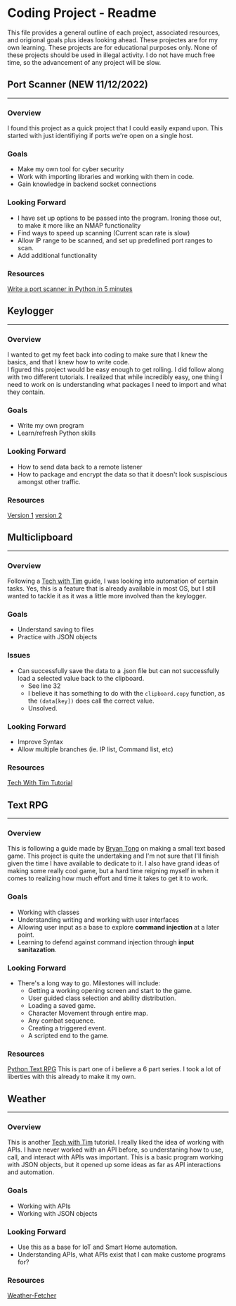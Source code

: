 # Coding Project - Readme

This file provides a general outline of each project, associated resources, and origional goals plus ideas looking ahead. 
These projectes are for my own learning. These projects are for educational purposes only. None of these projects should be used in illegal activity.
I do not have much free time, so the advancement of any project will be slow. 


## Port Scanner (NEW 11/12/2022)
-----

### Overview

I found this project as a quick project that I could easily expand upon. This started with just identifiying if ports we're open on a single host. 

### Goals

- Make my own tool for cyber security
- Work with importing libraries and working with them in code.
- Gain knowledge in backend socket connections

### Looking Forward

- I have set up options to be passed into the program. Ironing those out, to make it more like an NMAP functionality
- Find ways to speed up scanning (Current scan rate is slow)
- Allow IP range to be scanned, and set up predefined port ranges to scan.
- Add additional functionality

### Resources 

[Write a port scanner in Python in 5 minutes](https://www.youtube.com/watch?v=t9EX2RAUoTU&ab_channel=DavidBombal)


## Keylogger 
-----

### Overview

I wanted to get my feet back into coding to make sure that I knew the basics, and that I knew how to write code.  
I figured this project would be easy enough to get rolling. I did follow along with two different tutorials.
I realized that while incredibly easy, one thing I need to work on is understanding what packages I need to import and what they contain.

### Goals

- Write my own program
- Learn/refresh Python skills

### Looking Forward

- How to send data back to a remote listener
- How to package and encrypt the data so that it doesn't look suspiscious amongst other traffic. 

### Resources 

[Version 1](https://www.youtube.com/watch?v=TbMKwl11itQ&ab_channel=freeCodeCamp.org)
[version 2](https://www.youtube.com/watch?v=XKoTwepEzPI&ab_channel=DavidBombal)



## Multiclipboard
-----

### Overview

Following a [Tech with Tim](https://www.youtube.com/c/TechWithTim) guide, I was looking into automation of certain tasks.
Yes, this is a feature that is already available in most OS, but I still wanted to tackle it as it was a little more involved than the keylogger. 

### Goals

- Understand saving to files
- Practice with JSON objects

### Issues

- Can successfully save the data to a .json file but can not successfully load a selected value back to the clipboard.
  - See line 32
  - I believe it has something to do with the `clipboard.copy` function, as the `(data[key])` does call the correct value.
  - Unsolved. 
  
### Looking Forward

- Improve Syntax
- Allow multiple branches (ie. IP list, Command list, etc)

### Resources

[Tech With Tim Tutorial](https://youtu.be/Oz3W-LKfafE?t=158)



## Text RPG
-----

### Overview

This is following a guide made by [Bryan Tong](https://www.youtube.com/c/BryanTongC) on making a small text based game.
This project is quite the undertaking and I'm not sure that I'll finish given the time I have available to dedicate to it. 
I also have grand ideas of making some really cool game, but a hard time reigning myself in when it comes to realizing how much effort and time it takes to get it to work.

### Goals
- Working with classes
- Understanding writing and working with user interfaces
- Allowing user input as a base to explore **command injection** at a later point. 
- Learning to defend against command injection through **input sanitazation**. 

### Looking Forward
- There's a long way to go. Milestones will include:
  - Getting a working opening screen and start to the game.
  - User guided class selection and ability distribution.
  - Loading a saved game.
  - Character Movement through entire map.
  - Any combat sequence.
  - Creating a triggered event.
  - A scripted end to the game.

### Resources

[Python Text RPG](https://www.youtube.com/watch?v=MFW8DJ6qsak&ab_channel=BryanTong)
This is part one of i believe a 6 part series. I took a lot of liberties with this already to make it my own. 



## Weather
-----

### Overview

This is another [Tech with Tim](https://www.youtube.com/c/TechWithTim) tutorial. I really liked the idea of working with APIs.
I have never worked with an API before, so understaning how to use, call, and interact with APIs was important. 
This is a basic program working with JSON objects, but it opened up some ideas as far as API interactions and automation.

### Goals

- Working with APIs
- Working with JSON objects

### Looking Forward

- Use this as a base for IoT and Smart Home automation. 
- Understanding APIs, what APIs exist that I can make custome programs for?

### Resources

[Weather-Fetcher](https://youtu.be/Oz3W-LKfafE?t=1775)

